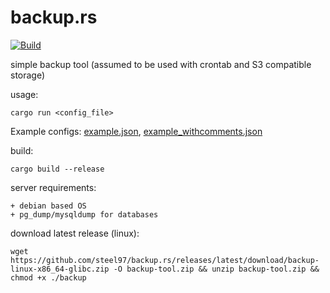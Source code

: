 # backup.rs
[![Build](https://github.com/steel97/backup.rs/actions/workflows/build.yaml/badge.svg)](https://github.com/steel97/backup.rs/actions/workflows/build.yaml)

simple backup tool (assumed to be used with crontab and S3 compatible storage)

usage:
```
cargo run <config_file>
```
Example configs: [example.json](example.json), [example_withcomments.json](example_withcomments.json)

build:
```
cargo build --release
```

server requirements:
```
+ debian based OS
+ pg_dump/mysqldump for databases
```

download latest release (linux):
```
wget https://github.com/steel97/backup.rs/releases/latest/download/backup-linux-x86_64-glibc.zip -O backup-tool.zip && unzip backup-tool.zip && chmod +x ./backup
```